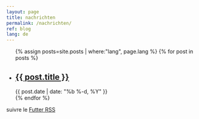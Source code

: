 ```yaml
---
layout: page
title: nachrichten
permalink: /nachrichten/
ref: blog
lang: de
---
```


<div class="page-content">
    <div class="wrapper">
         <div id="pagecontent" class="main-sec">
              <div class="home">
                 <ul class="post-list">
                   {% assign posts=site.posts | where:"lang", page.lang %}
                      {% for post in posts %}
                        <li>
			  <h2><a class="post-link" href="{{ post.url | prepend: site.baseurl }}">{{ post.title }}</a></h2>
                          <span class="post-meta">{{ post.date | date: "%b %-d, %Y" }}</span>               
                       </li>
                     {% endfor %}
                </ul>
                <p class="rss-subscribe">suivre le <a href="{{ '/futter.xml' | prepend: site.baseurl }}">Futter RSS</a></p>
            </div>
        </div>
    </div>
 </div>
